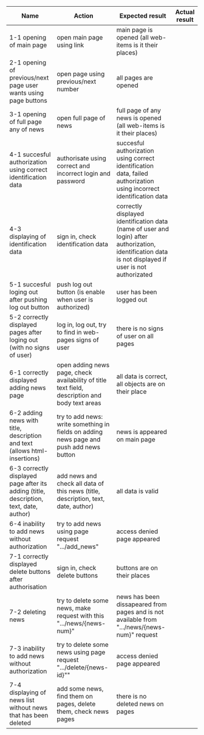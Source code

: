 Name | Action | Expected result | Actual result
-- | -- | -- | --
1-1 opening of main page | open main page using link | main page is opened (all web-items is it their places) | 
2-1 opening of previous/next page user wants using page buttons | open page using previous/next number | all pages are opened 
3-1 opening of full page any of news | open full page of news | full page of any news is opened (all web-items is it their places) |
4-1 succesful authorization using correct identification data | authorisate using correct and incorrect login and password | succesful authorization using correct identification data, failed authorization using incorrect identification data | 
4-3 displaying of identification data | sign in, check identification data | correctly displayed identification data (name of user and login) after authorization, identification data is not displayed if user is not authorizated | 
5-1 succesful loging out after pushing log out button | push log out button (is enable when user is authorized) | user has been logged out | 
5-2 correctly displayed pages after loging out (with no signs of user)  | log in, log out, try to find in web-pages signs of  user | there is no signs of user on all pages |
6-1 correctly displayed adding news page | open adding news page, check availability of title text field, description and body text areas | all data is correct, all objects are on their place |
6-2 adding news with title, description and text (allows html-insertions) | try to add news: write something in fields on adding news page and push add news button | news is appeared on main page |
6-3 correctly displayed page after its adding (title, description, text, date, author) | add news and check all data of this news (title, description, text, date, author) | all data is valid |
6-4 inability to add news without authorization  | try to add news using page request ".../add_news" | access denied page appeared | 
7-1 correctly displayed delete buttons after authorisation  | sign in, check delete buttons | buttons are on their places |
7-2 deleting news  | try to delete some news, make request with this ".../news/{news-num}" | news has been dissapeared from pages and is not available from ".../news/{news-num}" request |
7-3 inability to add news without authorization  | try to delete some news using page request ".../delete/{news-id}"" | access denied page appeared |
7-4 displaying of news list without news that has been deleted  | add some news, find them on pages, delete them, check news pages | there is no deleted news on pages |
